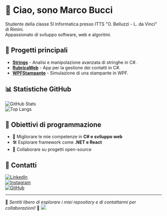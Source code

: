 # 👋 Ciao, sono Marco Bucci  
Studente della classe 5I Informatica presso ITTS "O. Belluzzi - L. da Vinci" di Rimini.  
Appassionato di sviluppo software, web e algoritmi.

## 🚀 Progetti principali  
- **[Strings](https://github.com/MACULINX/Strings/)** - Analisi e manipolazione avanzata di stringhe in C#.  
- **[RubricaWeb](https://github.com/MACULINX/RubricaWeb/)** - App per la gestione dei contatti in C#.  
- **[WPFStampante](https://github.com/MACULINX/WPFStampante/)** - Simulazione di una stampante in WPF.  

## 📊 Statistiche GitHub  
![GitHub Stats](https://github-readme-stats.vercel.app/api?username=MACULINX&show_icons=true&theme=radical)  
![Top Langs](https://github-readme-stats.vercel.app/api/top-langs/?username=MACULINX&layout=compact&theme=radical)  

## 🎯 Obiettivi di programmazione  
- 🚀 Migliorare le mie competenze in **C# e sviluppo web**  
- 🛠 Esplorare framework come **.NET e React**  
- 🤝 Collaborare su progetti open-source  

## 🔗 Contatti  
[![LinkedIn](https://img.shields.io/badge/LinkedIn-blue?style=for-the-badge&logo=linkedin)](https://www.linkedin.com/in/maculinx)  
[![Instagram](https://img.shields.io/badge/Instagram-E4405F?style=for-the-badge&logo=instagram&logoColor=white)](https://www.instagram.com/maculinx)  
[![GitHub](https://img.shields.io/github/followers/MACULINX?label=Follow&style=social)](https://github.com/MACULINX)  

---

🔹 *Sentiti libero di esplorare i miei repository e di contattarmi per collaborazioni!* 🚀
![](https://hit.yhype.me/github/profile?account_id=56220142)
